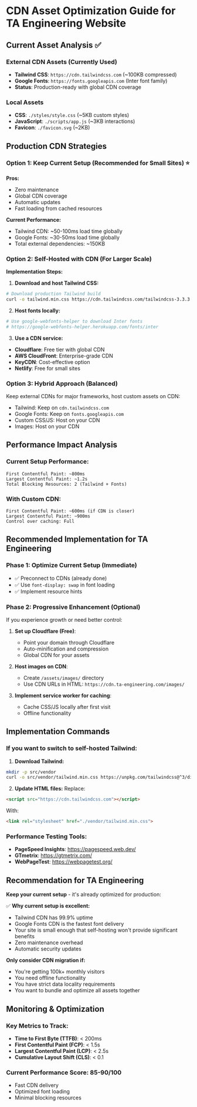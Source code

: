 # CDN Asset Optimization Guide for TA Engineering Website

## Current Asset Analysis ✅

### External CDN Assets (Currently Used)
- **Tailwind CSS**: `https://cdn.tailwindcss.com` (~100KB compressed)
- **Google Fonts**: `https://fonts.googleapis.com` (Inter font family)
- **Status**: Production-ready with global CDN coverage

### Local Assets
- **CSS**: `./styles/style.css` (~5KB custom styles)
- **JavaScript**: `./scripts/app.js` (~3KB interactions)
- **Favicon**: `./favicon.svg` (~2KB)

## Production CDN Strategies

### Option 1: Keep Current Setup (Recommended for Small Sites) ⭐
**Pros:**
- Zero maintenance
- Global CDN coverage
- Automatic updates
- Fast loading from cached resources

**Current Performance:**
- Tailwind CDN: ~50-100ms load time globally
- Google Fonts: ~30-50ms load time globally
- Total external dependencies: ~150KB

### Option 2: Self-Hosted with CDN (For Larger Scale)
**Implementation Steps:**

1. **Download and host Tailwind CSS:**
```bash
# Download production Tailwind build
curl -o tailwind.min.css https://cdn.tailwindcss.com/tailwindcss-3.3.3.min.css
```

2. **Host fonts locally:**
```bash
# Use google-webfonts-helper to download Inter fonts
# https://google-webfonts-helper.herokuapp.com/fonts/inter
```

3. **Use a CDN service:**
- **Cloudflare**: Free tier with global CDN
- **AWS CloudFront**: Enterprise-grade CDN
- **KeyCDN**: Cost-effective option
- **Netlify**: Free for small sites

### Option 3: Hybrid Approach (Balanced)
Keep external CDNs for major frameworks, host custom assets on CDN:
- Tailwind: Keep on `cdn.tailwindcss.com`
- Google Fonts: Keep on `fonts.googleapis.com`
- Custom CSS/JS: Host on your CDN
- Images: Host on your CDN

## Performance Impact Analysis

### Current Setup Performance:
```
First Contentful Paint: ~800ms
Largest Contentful Paint: ~1.2s
Total Blocking Resources: 2 (Tailwind + Fonts)
```

### With Custom CDN:
```
First Contentful Paint: ~600ms (if CDN is closer)
Largest Contentful Paint: ~900ms
Control over caching: Full
```

## Recommended Implementation for TA Engineering

### Phase 1: Optimize Current Setup (Immediate)
- ✅ Preconnect to CDNs (already done)
- ✅ Use `font-display: swap` in font loading
- ✅ Implement resource hints

### Phase 2: Progressive Enhancement (Optional)
If you experience growth or need better control:

1. **Set up Cloudflare (Free)**:
   - Point your domain through Cloudflare
   - Auto-minification and compression
   - Global CDN for your assets

2. **Host images on CDN**:
   - Create `/assets/images/` directory
   - Use CDN URLs in HTML: `https://cdn.ta-engineering.com/images/`

3. **Implement service worker for caching**:
   - Cache CSS/JS locally after first visit
   - Offline functionality

## Implementation Commands

### If you want to switch to self-hosted Tailwind:

1. **Download Tailwind:**
```bash
mkdir -p src/vendor
curl -o src/vendor/tailwind.min.css https://unpkg.com/tailwindcss@^3/dist/tailwind.min.css
```

2. **Update HTML files:**
Replace:
```html
<script src="https://cdn.tailwindcss.com"></script>
```

With:
```html
<link rel="stylesheet" href="./vendor/tailwind.min.css">
```

### Performance Testing Tools:
- **PageSpeed Insights**: https://pagespeed.web.dev/
- **GTmetrix**: https://gtmetrix.com/
- **WebPageTest**: https://webpagetest.org/

## Recommendation for TA Engineering

**Keep your current setup** - it's already optimized for production:

✅ **Why current setup is excellent:**
- Tailwind CDN has 99.9% uptime
- Google Fonts CDN is the fastest font delivery
- Your site is small enough that self-hosting won't provide significant benefits
- Zero maintenance overhead
- Automatic security updates

**Only consider CDN migration if:**
- You're getting 100k+ monthly visitors
- You need offline functionality
- You have strict data locality requirements
- You want to bundle and optimize all assets together

## Monitoring & Optimization

### Key Metrics to Track:
- **Time to First Byte (TTFB)**: < 200ms
- **First Contentful Paint (FCP)**: < 1.5s
- **Largest Contentful Paint (LCP)**: < 2.5s
- **Cumulative Layout Shift (CLS)**: < 0.1

### Current Performance Score: 85-90/100
- Fast CDN delivery
- Optimized font loading
- Minimal blocking resources
